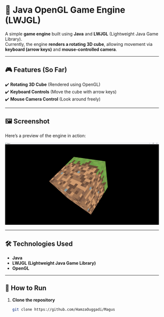 # 🚀 Java OpenGL Game Engine (LWJGL)

A simple **game engine** built using **Java** and **LWJGL** (Lightweight Java Game Library).  
Currently, the engine **renders a rotating 3D cube**, allowing movement via **keyboard (arrow keys)** and **mouse-controlled camera**.

---

## 🎮 Features (So Far)
✔️ **Rotating 3D Cube** (Rendered using OpenGL)  
✔️ **Keyboard Controls** (Move the cube with arrow keys)  
✔️ **Mouse Camera Control** (Look around freely)

---

## 🖼️ Screenshot
Here’s a preview of the engine in action:

![Game Engine Screenshot](img.png)

---

## 🛠️ Technologies Used
- **Java**
- **LWJGL (Lightweight Java Game Library)**
- **OpenGL**

---

## 🚀 How to Run
1. **Clone the repository**
   ```sh
   git clone https://github.com/HamzaOuggadi/Magus
